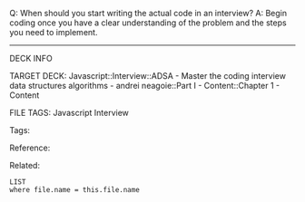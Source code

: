 Q: When should you start writing the actual code in an interview?
A: Begin coding once you have a clear understanding of the problem and the steps you need to implement.
<!--ID: 1689972344293-->



---

DECK INFO

TARGET DECK: Javascript::Interview::ADSA - Master the coding interview data structures algorithms - andrei neagoie::Part I - Content::Chapter 1 - Content

FILE TAGS: Javascript Interview

Tags:

Reference:

Related:

```dataview
LIST
where file.name = this.file.name
```
